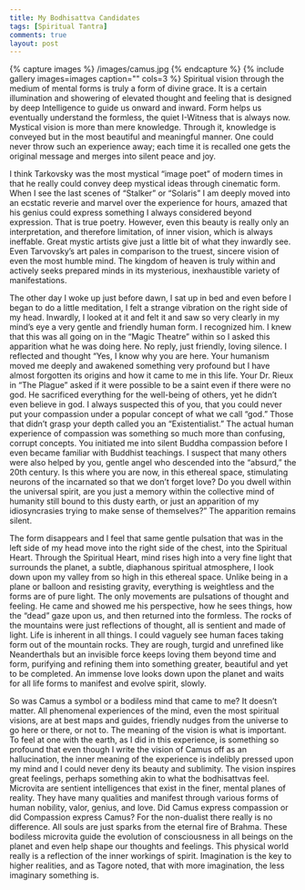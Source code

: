 ```yaml
---
title: My Bodhisattva Candidates 
tags: [Spiritual Tantra]
comments: true
layout: post
---
```


{% capture images %}
	/images/camus.jpg
{% endcapture %}
{% include gallery images=images caption="" cols=3 %}
Spiritual vision through the medium of mental forms is truly a form of divine grace. It is a certain
illumination and showering of elevated thought and feeling that is designed by deep Intelligence to
guide us onward and inward. Form helps us eventually understand the formless, the quiet I-Witness
that is always now. Mystical vision is more than mere knowledge. Through it, knowledge is conveyed
but in the most beautiful and meaningful manner. One could never throw such an experience away;
each time it is recalled one gets the original message and merges into silent peace and joy. 

I think Tarkovsky was the most mystical “image poet” of modern times in that he really could convey deep
mystical ideas through cinematic form. When I see the last scenes of “Stalker” or “Solaris” I am
deeply moved into an ecstatic reverie and marvel over the experience for hours, amazed that his genius
could express something I always considered beyond expression. That is true poetry. However, even
this beauty is really only an interpretation, and therefore limitation, of inner vision, which is always
ineffable. Great mystic artists give just a little bit of what they inwardly see. Even Tarvovsky’s art
pales in comparison to the truest, sincere vision of even the most humble mind. The kingdom of
heaven is truly within and actively seeks prepared minds in its mysterious, inexhaustible variety of
manifestations.

The other day I woke up just before dawn, I sat up in bed and even before I began to do a little
meditation, I felt a strange vibration on the right side of my head. Inwardly, I looked at it and felt it and
saw so very clearly in my mind’s eye a very gentle and friendly human form. I recognized him. I
knew that this was all going on in the “Magic Theatre” within so I asked this apparition what he was
doing here. No reply, just friendly, loving silence. I reflected and thought “Yes, I know why you are
here. Your humanism moved me deeply and awakened something very profound but I have almost
forgotten its origins and how it came to me in this life. Your Dr. Rieux in “The Plague” asked if it were
possible to be a saint even if there were no god. He sacrificed everything for the well-being of others,
yet he didn’t even believe in god. I always suspected this of you, that you could never put your
compassion under a popular concept of what we call “god.” Those that didn’t grasp your depth called
you an “Existentialist.” The actual human experience of compassion was something so much more
than confusing, corrupt concepts. You initiated me into silent Buddha compassion before I even
became familiar with Buddhist teachings. I suspect that many others were also helped by you, gentle
angel who descended into the “absurd,” the 20th century. Is this where you are now, in this ethereal
space, stimulating neurons of the incarnated so that we don’t forget love? Do you dwell within the
universal spirit, are you just a memory within the collective mind of humanity still bound to this dusty
earth, or just an apparition of my idiosyncrasies trying to make sense of themselves?” The apparition
remains silent.

The form disappears and I feel that same gentle pulsation that was in the left side of my head move into
the right side of the chest, into the Spiritual Heart. Through the Spiritual Heart, mind rises high into a
very fine light that surrounds the planet, a subtle, diaphanous spiritual atmosphere, I look down upon
my valley from so high in this ethereal space. Unlike being in a plane or balloon and resisting gravity,
everything is weightless and the forms are of pure light. The only movements are pulsations of thought
and feeling. He came and showed me his perspective, how he sees things, how the “dead” gaze upon
us, and then returned into the formless. The rocks of the mountains were just reflections of thought, all
is sentient and made of light. Life is inherent in all things. I could vaguely see human faces taking
form out of the mountain rocks. They are rough, turgid and unrefined like Neanderthals but an
invisible force keeps loving them beyond time and form, purifying and refining them into something
greater, beautiful and yet to be completed. An immense love looks down upon the planet and waits for
all life forms to manifest and evolve spirit, slowly.

So was Camus a symbol or a bodiless mind that came to me? It doesn’t matter. All phenomenal
experiences of the mind, even the most spiritual visions, are at best maps and guides, friendly nudges
from the universe to go here or there, or not to. The meaning of the vision is what is important. To feel
at one with the earth, as I did in this experience, is something so profound that even though I write the
vision of Camus off as an hallucination, the inner meaning of the experience is indelibly pressed upon
my mind and I could never deny its beauty and sublimity. The vision inspires great feelings, perhaps
something akin to what the bodhisattvas feel. Microvita are sentient intelligences that exist in the finer,
mental planes of reality. They have many qualities and manifest through various forms of human
nobility, valor, genius, and love. Did Camus express compassion or did Compassion express Camus?
For the non-dualist there really is no difference. All souls are just sparks from the eternal fire of
Brahma. These bodiless microvita guide the evolution of consciousness in all beings on the planet and
even help shape our thoughts and feelings. This physical world really is a reflection of the inner
workings of spirit. Imagination is the key to higher realities, and as Tagore noted, that with more
imagination, the less imaginary something is.
